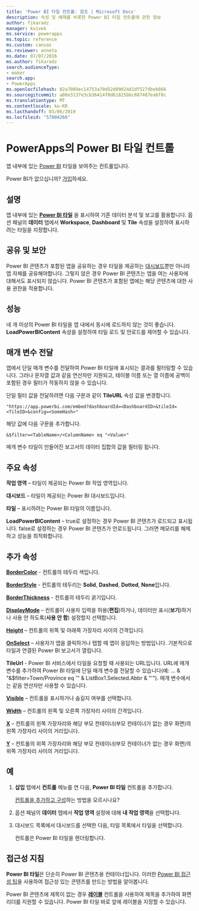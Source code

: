 ```yaml
---
title: 'Power BI 타일 컨트롤: 참조 | Microsoft Docs'
description: 속성 및 예제를 비롯한 Power BI 타일 컨트롤에 관한 정보
author: fikaradz
manager: kvivek
ms.service: powerapps
ms.topic: reference
ms.custom: canvas
ms.reviewer: anneta
ms.date: 07/07/2016
ms.author: fikaradz
search.audienceType:
- maker
search.app:
- PowerApps
ms.openlocfilehash: 82a7089ec14753a70d52d09024d1df527dbeb866
ms.sourcegitcommit: a06e3137e3cb36414f0d61825bbc687487ea6f8c
ms.translationtype: MT
ms.contentlocale: ko-KR
ms.lasthandoff: 03/06/2019
ms.locfileid: "57804266"
---
```

# <a name="power-bi-tile-control-in-powerapps"></a>PowerApps의 Power BI 타일 컨트롤

앱 내부에 있는 [Power BI](https://powerbi.microsoft.com) 타일을 보여주는 컨트롤입니다.

Power BI가 없으십니까? [가입](https://docs.microsoft.com/power-bi/service-self-service-signup-for-power-bi)하세요.

## <a name="description"></a>설명

앱 내부에 있는 **[Power BI 타일](https://docs.microsoft.com/power-bi/service-dashboard-tiles)** 을 표시하여 기존 데이터 분석 및 보고를 활용합니다. 옵션 패널의 **데이터** 탭에서 **Workspace**, **Dashboard** 및 **Tile** 속성을 설정하여 표시하려는 타일을 지정합니다.

## <a name="sharing-and-security"></a>공유 및 보안

Power BI 콘텐츠가 포함된 앱을 공유하는 경우 타일을 제공하는 [대시보드](https://docs.microsoft.com/power-bi/service-how-to-collaborate-distribute-dashboards-reports)뿐만 아니라 앱 자체를 공유해야합니다. 그렇지 않은 경우 Power BI 콘텐츠는 앱을 여는 사용자에 대해서도 표시되지 않습니다. Power BI 콘텐츠가 포함된 앱에는 해당 콘텐츠에 대한 사용 권한을 적용합니다.

## <a name="performance"></a>성능

네 개 이상의 Power BI 타일을 앱 내에서 동시에 로드하지 않는 것이 좋습니다. **LoadPowerBIContent** 속성을 설정하여 타일 로드 및 언로드를 제어할 수 있습니다.

## <a name="pass-a-parameter"></a>매개 변수 전달

앱에서 단일 매개 변수를 전달하여 Power BI 타일에 표시되는 결과를 필터링할 수 있습니다. 그러나 문자열 값과 같음 연산자만 지원되고, 테이블 이름 또는 열 이름에 공백이 포함된 경우 필터가 작동하지 않을 수 있습니다.

단일 필터 값을 전달하려면 다음 구문과 같이 **TileURL** 속성 값을 변경합니다.

```"https://app.powerbi.com/embed?dashboardId=<DashboardID>&tileId=<TileID>&config=<SomeHash>" ```

해당 값에 다음 구문을 추가합니다.

```&$filter=<TableName>/<ColumnName> eq "<Value>" ```

매개 변수 타일이 만들어진 보고서의 데이터 집합의 값을 필터링 됩니다.

## <a name="key-properties"></a>주요 속성

**작업 영역** – 타일이 제공되는 Power BI 작업 영역입니다.

**대시보드** – 타일이 제공되는 Power BI 대시보드입니다.

**타일** – 표시하려는 Power BI 타일의 이름입니다.

**LoadPowerBIContent** – true로 설정하는 경우 Power BI 콘텐츠가 로드되고 표시됩니다. false로 설정하는 경우 Power BI 콘텐츠가 언로드됩니다. 그러면 메모리를 해제하고 성능을 최적화합니다.

## <a name="additional-properties"></a>추가 속성

**[BorderColor](properties-color-border.md)** - 컨트롤의 테두리 색입니다.

**[BorderStyle](properties-color-border.md)** - 컨트롤의 테두리는 **Solid**, **Dashed**, **Dotted**, **None**입니다.

**[BorderThickness](properties-color-border.md)** - 컨트롤의 테두리 굵기입니다.

**[DisplayMode](properties-core.md)** – 컨트롤이 사용자 입력을 허용(**편집**)하거나, 데이터만 표시(**보기**)하거나 사용 안 하도록(**사용 안 함**) 설정할지 선택합니다.

**[Height](properties-size-location.md)** – 컨트롤의 위쪽 및 아래쪽 가장자리 사이의 간격입니다.

**[OnSelect](properties-core.md)** – 사용자가 앱을 클릭하거나 탭할 때 앱이 응답하는 방법입니다. 기본적으로 타일과 연결된 Power BI 보고서가 열립니다.

**TileUrl** - Power BI 서비스에서 타일을 요청할 때 사용되는 URL입니다. URL에 매개 변수를 추가하여 Power BI 타일에 단일 매개 변수를 전달할 수 있습니다(예: … & "&$filter=Town/Province eq '" & ListBox1.Selected.Abbr & "'"). 매개 변수에서는 같음 연산자만 사용할 수 있습니다.

**[Visible](properties-core.md)** – 컨트롤을 표시하거나 숨길지 여부를 선택합니다.

**[Width](properties-size-location.md)** – 컨트롤의 왼쪽 및 오른쪽 가장자리 사이의 간격입니다.

**[X](properties-size-location.md)** – 컨트롤의 왼쪽 가장자리와 해당 부모 컨테이너(부모 컨테이너가 없는 경우 화면)의 왼쪽 가장자리 사이의 거리입니다.

**[Y](properties-size-location.md)** – 컨트롤의 위쪽 가장자리와 해당 부모 컨테이너(부모 컨테이너가 없는 경우 화면)의 위쪽 가장자리 사이의 거리입니다.

## <a name="example"></a>예

1. **삽입** 탭에서 **컨트롤** 메뉴를 연 다음, **Power BI 타일** 컨트롤을 추가합니다.

    [컨트롤을 추가하고 구성](../add-configure-controls.md)하는 방법을 모르시나요?

2. 옵션 패널의 **데이터** 탭에서 **작업 영역** 설정에 대해 **내 작업 영역**을 선택합니다.

3. 대시보드 목록에서 대시보드를 선택한 다음, 타일 목록에서 타일을 선택합니다.

    컨트롤은 Power BI 타일을 렌더링합니다.

## <a name="accessibility-guidelines"></a>접근성 지침

**Power BI 타일**은 단순히 Power BI 콘텐츠용 컨테이너입니다. 이러한 [Power BI 접근성 팁](https://docs.microsoft.com/power-bi/desktop-accessibility)을 사용하여 접근성 있는 콘텐츠를 만드는 방법을 알아봅니다.

Power BI 콘텐츠에 제목이 없는 경우 **[레이블](control-text-box.md)** 컨트롤을 사용하여 제목을 추가하여 화면 리더를 지원할 수 있습니다. Power BI 타일 바로 앞에 레이블을 지정할 수 있습니다.
